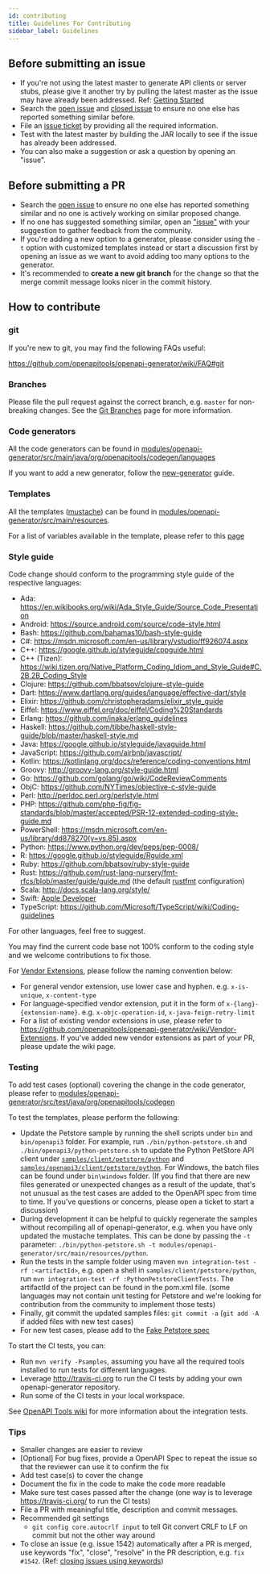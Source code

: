 ```yaml
---
id: contributing
title: Guidelines For Contributing
sidebar_label: Guidelines
---
```


## Before submitting an issue

 - If you're not using the latest master to generate API clients or server stubs, please give it another try by pulling the latest master as the issue may have already been addressed. Ref: [Getting Started](https://github.com/openapitools/openapi-generator#getting-started)
 - Search the [open issue](https://github.com/openapitools/openapi-generator/issues) and [closed issue](https://github.com/openapitools/openapi-generator/issues?q=is%3Aissue+is%3Aclosed) to ensure no one else has reported something similar before.
 - File an [issue ticket](https://github.com/openapitools/openapi-generator/issues/new) by providing all the required information.
 - Test with the latest master by building the JAR locally to see if the issue has already been addressed.
 - You can also make a suggestion or ask a question by opening an "issue".

## Before submitting a PR

 - Search the [open issue](https://github.com/openapitools/openapi-generator/issues) to ensure no one else has reported something similar and no one is actively working on similar proposed change.
 - If no one has suggested something similar, open an ["issue"](https://github.com/openapitools/openapi-generator/issues) with your suggestion to gather feedback from the community.
 - If you're adding a new option to a generator, please consider using the `-t` option with customized templates instead or start a discussion first by opening an issue as we want to avoid adding too many options to the generator.
 - It's recommended to **create a new git branch** for the change so that the merge commit message looks nicer in the commit history.

## How to contribute

### git

If you're new to git, you may find the following FAQs useful:

https://github.com/openapitools/openapi-generator/wiki/FAQ#git

### Branches

Please file the pull request against the correct branch, e.g. `master` for non-breaking changes. See the [Git Branches](https://github.com/OpenAPITools/openapi-generator/wiki/Git-Branches) page for more information.

### Code generators

All the code generators can be found in [modules/openapi-generator/src/main/java/org/openapitools/codegen/languages](https://github.com/openapitools/openapi-generator/tree/master/modules/openapi-generator/src/main/java/org/openapitools/codegen/languages)

If you want to add a new generator, follow the [new-generator](https://openapi-generator.tech/docs/new-generator) guide. 

### Templates

All the templates ([mustache](https://mustache.github.io/)) can be found in [modules/openapi-generator/src/main/resources](https://github.com/openapitools/openapi-generator/tree/master/modules/openapi-generator/src/main/resources).

For a list of variables available in the template, please refer to this [page](https://github.com/openapitools/openapi-generator/wiki/Mustache-Template-Variables)


### Style guide
Code change should conform to the programming style guide of the respective languages:
- Ada: https://en.wikibooks.org/wiki/Ada_Style_Guide/Source_Code_Presentation
- Android: https://source.android.com/source/code-style.html
- Bash: https://github.com/bahamas10/bash-style-guide
- C#: https://msdn.microsoft.com/en-us/library/vstudio/ff926074.aspx
- C++: https://google.github.io/styleguide/cppguide.html
- C++ (Tizen): https://wiki.tizen.org/Native_Platform_Coding_Idiom_and_Style_Guide#C.2B.2B_Coding_Style
- Clojure: https://github.com/bbatsov/clojure-style-guide
- Dart: https://www.dartlang.org/guides/language/effective-dart/style
- Elixir: https://github.com/christopheradams/elixir_style_guide
- Eiffel: https://www.eiffel.org/doc/eiffel/Coding%20Standards
- Erlang: https://github.com/inaka/erlang_guidelines
- Haskell: https://github.com/tibbe/haskell-style-guide/blob/master/haskell-style.md
- Java: https://google.github.io/styleguide/javaguide.html
- JavaScript: https://github.com/airbnb/javascript/
- Kotlin: https://kotlinlang.org/docs/reference/coding-conventions.html
- Groovy: http://groovy-lang.org/style-guide.html
- Go: https://github.com/golang/go/wiki/CodeReviewComments
- ObjC: https://github.com/NYTimes/objective-c-style-guide
- Perl: http://perldoc.perl.org/perlstyle.html
- PHP: https://github.com/php-fig/fig-standards/blob/master/accepted/PSR-12-extended-coding-style-guide.md
- PowerShell: https://msdn.microsoft.com/en-us/library/dd878270(v=vs.85).aspx
- Python: https://www.python.org/dev/peps/pep-0008/
- R: https://google.github.io/styleguide/Rguide.xml
- Ruby: https://github.com/bbatsov/ruby-style-guide
- Rust: https://github.com/rust-lang-nursery/fmt-rfcs/blob/master/guide/guide.md (the default [rustfmt](https://github.com/rust-lang-nursery/rustfmt) configuration)
- Scala: http://docs.scala-lang.org/style/
- Swift: [Apple Developer](https://developer.apple.com/library/prerelease/ios/documentation/Swift/Conceptual/Swift_Programming_Language/TheBasics.html)
- TypeScript: https://github.com/Microsoft/TypeScript/wiki/Coding-guidelines

For other languages, feel free to suggest.

You may find the current code base not 100% conform to the coding style and we welcome contributions to fix those.

For [Vendor Extensions](https://github.com/OAI/OpenAPI-Specification/blob/master/versions/2.0.md#vendorExtensions), please follow the naming convention below:
- For general vendor extension, use lower case and hyphen. e.g. `x-is-unique`, `x-content-type`
- For language-specified vendor extension, put it in the form of `x-{lang}-{extension-name}`. e.g. `x-objc-operation-id`, `x-java-feign-retry-limit`
- For a list of existing vendor extensions in use, please refer to https://github.com/openapitools/openapi-generator/wiki/Vendor-Extensions. If you've added new vendor extensions as part of your PR, please update the wiki page.

### Testing

To add test cases (optional) covering the change in the code generator, please refer to [modules/openapi-generator/src/test/java/org/openapitools/codegen](https://github.com/openapitools/openapi-generator/tree/master/modules/openapi-generator/src/test/java/org/openapitools/codegen)

To test the templates, please perform the following:
- Update the Petstore sample by running the shell scripts under `bin` and `bin/openapi3` folder. For example, run `./bin/python-petstore.sh` and `./bin/openapi3/python-petstore.sh` to update the Python PetStore API client under [`samples/client/petstore/python`](https://github.com/openapitools/openapi-generator/tree/master/samples/client/petstore/python) and [`samples/openapi3/client/petstore/python`](https://github.com/openapitools/openapi-generator/tree/master/samples/openapi3/client/petstore/python). For Windows, the batch files can be found under `bin\windows` folder. (If you find that there are new files generated or unexpected changes as a result of the update, that's not unusual as the test cases are added to the OpenAPI spec from time to time. If you've questions or concerns, please open a ticket to start a discussion)
- During development it can be helpful to quickly regenerate the samples without recompiling all of openapi-generator, e.g. when you have only updated the mustache templates. This can be done by passing the `-t` parameter: `./bin/python-petstore.sh -t modules/openapi-generator/src/main/resources/python`.
- Run the tests in the sample folder using maven `mvn integration-test -rf :<artifactId>`, e.g. open a shell in `samples/client/petstore/python`, run `mvn integration-test -rf :PythonPetstoreClientTests`. The artifactId of the project can be found in the pom.xml file. (some languages may not contain unit testing for Petstore and we're looking for contribution from the community to implement those tests)
- Finally, git commit the updated samples files: `git commit -a`
  (`git add -A` if added files with new test cases)
- For new test cases, please add to the [Fake Petstore spec](https://github.com/OpenAPITools/openapi-generator/blob/master/modules/openapi-generator/src/test/resources/2_0/petstore-with-fake-endpoints-models-for-testing.yaml)

To start the CI tests, you can:
- Run `mvn verify -Psamples`, assuming you have all the required tools installed to run tests for different languages.
- Leverage http://travis-ci.org to run the CI tests by adding your own openapi-generator repository.
- Run some of the CI tests in your local workspace.

See [OpenAPI Tools wiki](https://github.com/OpenAPITools/openapi-generator/wiki/Integration-Tests) for more information about the integration tests.

### Tips
- Smaller changes are easier to review
- [Optional] For bug fixes, provide a OpenAPI Spec to repeat the issue so that the reviewer can use it to confirm the fix
- Add test case(s) to cover the change
- Document the fix in the code to make the code more readable
- Make sure test cases passed after the change (one way is to leverage https://travis-ci.org/ to run the CI tests)
- File a PR with meaningful title, description and commit messages.
- Recommended git settings
   - `git config core.autocrlf input` to tell Git convert CRLF to LF on commit but not the other way around 
- To close an issue (e.g. issue 1542) automatically after a PR is merged, use keywords "fix", "close", "resolve" in the PR description, e.g. `fix #1542`. (Ref: [closing issues using keywords](https://help.github.com/articles/closing-issues-using-keywords/))
